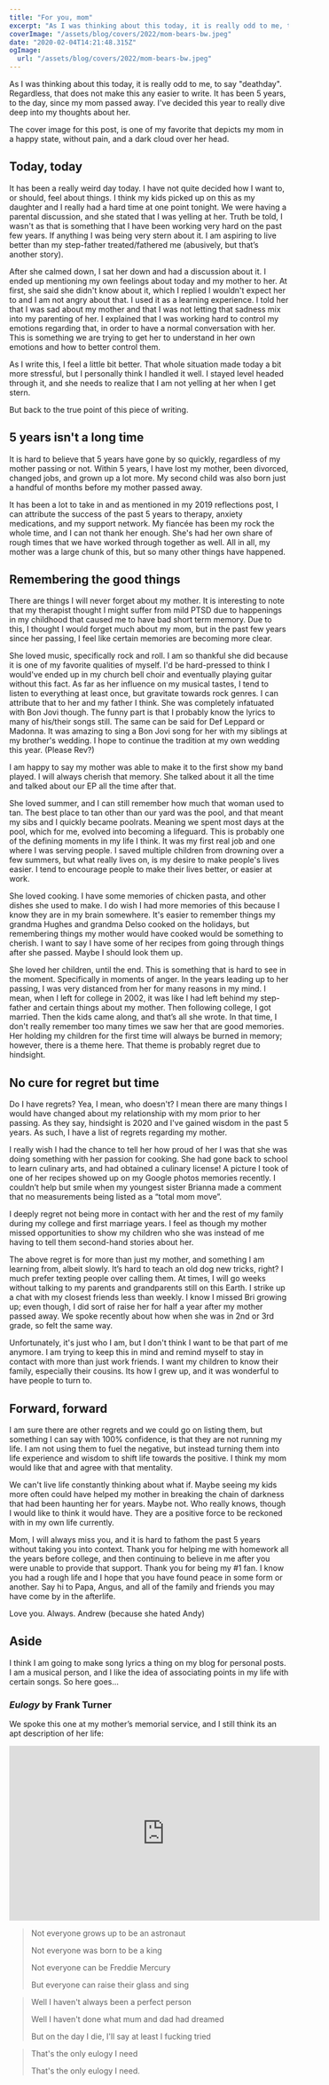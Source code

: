 ```yaml
---
title: "For you, mom"
excerpt: "As I was thinking about this today, it is really odd to me, to say \"deathday\". Regardless, that does not make this any easier to write. It has been 5 years, to the day, since my mom passed away. I've decided this year to really dive deep into my thoughts about her."
coverImage: "/assets/blog/covers/2022/mom-bears-bw.jpeg"
date: "2020-02-04T14:21:48.315Z"
ogImage:
  url: "/assets/blog/covers/2022/mom-bears-bw.jpeg"
---
```


As I was thinking about this today, it is really odd to me, to say "deathday". Regardless, that does not make this any easier to write. It has been 5 years, to the day, since my mom passed away. I've decided this year to really dive deep into my thoughts about her.

The cover image for this post, is one of my favorite that depicts my mom in a happy state, without pain, and a dark cloud over her head.

## Today, today
It has been a really weird day today. I have not quite decided how I want to, or should, feel about things. I think my kids picked up on this as my daughter and I really had a hard time at one point tonight. We were having a parental discussion, and she stated that I was yelling at her. Truth be told, I wasn't as that is something that I have been working very hard on the past few years. If anything I was being very stern about it. I am aspiring to live better than my step-father treated/fathered me (abusively, but that’s another story).

After she calmed down, I sat her down and had a discussion about it. I ended up mentioning my own feelings about today and my mother to her. At first, she said she didn't know about it, which I replied I wouldn't expect her to and I am not angry about that. I used it as a learning experience. I told her that I was sad about my mother and that I was not letting that sadness mix into my parenting of her. I explained that I was working hard to control my emotions regarding that, in order to have a normal conversation with her. This is something we are trying to get her to understand in her own emotions and how to better control them.

As I write this, I feel a little bit better. That whole situation made today a bit more stressful, but I personally think I handled it well. I stayed level headed through it, and she needs to realize that I am not yelling at her when I get stern.

But back to the true point of this piece of writing.

## 5 years isn't a long time
It is hard to believe that 5 years have gone by so quickly, regardless of my mother passing or not. Within 5 years, I have lost my mother, been divorced, changed jobs, and grown up a lot more. My second child was also born just a handful of months before my mother passed away.

It has been a lot to take in and as mentioned in my 2019 reflections post, I can attribute the success of the past 5 years to therapy, anxiety medications, and my support network. My fiancée has been my rock the whole time, and I can not thank her enough. She's had her own share of rough times that we have worked through together as well. All in all, my mother was a large chunk of this, but so many other things have happened.

## Remembering the good things
There are things I will never forget about my mother. It is interesting to note that my therapist thought I might suffer from mild PTSD due to happenings in my childhood that caused me to have bad short term memory. Due to this, I thought I would forget much about my mom, but in the past few years since her passing, I feel like certain memories are becoming more clear.

She loved music, specifically rock and roll. I am so thankful she did because it is one of my favorite qualities of myself. I'd be hard-pressed to think I would've ended up in my church bell choir and eventually playing guitar without this fact. As far as her influence on my musical tastes, I tend to listen to everything at least once, but gravitate towards rock genres. I can attribute that to her and my father I think. She was completely infatuated with Bon Jovi though. The funny part is that I probably know the lyrics to many of his/their songs still. The same can be said for Def Leppard or Madonna. It was amazing to sing a Bon Jovi song for her with my siblings at my brother's wedding. I hope to continue the tradition at my own wedding this year. (Please Rev?)

I am happy to say my mother was able to make it to the first show my band played. I will always cherish that memory. She talked about it all the time and talked about our EP all the time after that.

She loved summer, and I can still remember how much that woman used to tan. The best place to tan other than our yard was the pool, and that meant my sibs and I quickly became poolrats. Meaning we spent most days at the pool, which for me, evolved into becoming a lifeguard. This is probably one of the defining moments in my life I think. It was my first real job and one where I was serving people. I saved multiple children from drowning over a few summers, but what really lives on, is my desire to make people's lives easier. I tend to encourage people to make their lives better, or easier at work.

She loved cooking. I have some memories of chicken pasta, and other dishes she used to make. I do wish I had more memories of this because I know they are in my brain somewhere. It's easier to remember things my grandma Hughes and grandma Delso cooked on the holidays, but remembering things my mother would have cooked would be something to cherish. I want to say I have some of her recipes from going through things after she passed. Maybe I should look them up.

She loved her children, until the end. This is something that is hard to see in the moment. Specifically in moments of anger. In the years leading up to her passing, I was very distanced from her for many reasons in my mind. I mean, when I left for college in 2002, it was like I had left behind my step-father and certain things about my mother. Then following college, I got married. Then the kids came along, and that’s all she wrote. In that time, I don't really remember too many times we saw her that are good memories. Her holding my children for the first time will always be burned in memory; however, there is a theme here. That theme is probably regret due to hindsight.

## No cure for regret but time
Do I have regrets? Yea, I mean, who doesn't? I mean there are many things I would have changed about my relationship with my mom prior to her passing. As they say, hindsight is 2020 and I've gained wisdom in the past 5 years. As such, I have a list of regrets regarding my mother.

I really wish I had the chance to tell her how proud of her I was that she was doing something with her passion for cooking. She had gone back to school to learn culinary arts, and had obtained a culinary license! A picture I took of one of her recipes showed up on my Google photos memories recently. I couldn’t help but smile when my youngest sister Brianna made a comment that no measurements being listed as a “total mom move”.

I deeply regret not being more in contact with her and the rest of my family during my college and first marriage years.  I feel as though my mother missed opportunities to show my children who she was instead of me having to tell them second-hand stories about her. 

The above regret is for more than just my mother, and something I am learning from, albeit slowly. It’s hard to teach an old dog new tricks, right? I much prefer texting people over calling them. At times, I will go weeks without talking to my parents and grandparents still on this Earth. I strike up a chat with my closest friends less than weekly. I know I missed Bri growing up; even though, I did sort of raise her for half a year after my mother passed away. We spoke recently about how when she was in 2nd or 3rd grade, so felt the same way.

Unfortunately, it's just who I am, but I don't think I want to be that part of me anymore. I am trying to keep this in mind and remind myself to stay in contact with more than just work friends. I want my children to know their family, especially their cousins. Its how I grew up, and it was wonderful to have people to turn to.


## Forward, forward
I am sure there are other regrets and we could go on listing them, but something I can say with 100% confidence, is that they are not running my life. I am not using them to fuel the negative, but instead turning them into life experience and wisdom to shift life towards the positive. I think my mom would like that and agree with that mentality.

We can't live life constantly thinking about what if. Maybe seeing my kids more often could have helped my mother in breaking the chain of darkness that had been haunting her for years. Maybe not. Who really knows, though I would like to think it would have. They are a positive force to be reckoned with in my own life currently.

Mom, I will always miss you, and it is hard to fathom the past 5 years without taking you into context. Thank you for helping me with homework all the years before college, and then continuing to believe in me after you were unable to provide that support. Thank you for being my #1 fan. I know you had a rough life and I hope that you have found peace in some form or another. Say hi to Papa, Angus, and all of the family and friends you may have come by in the afterlife.

Love you. Always.
Andrew (because she hated Andy)

## Aside
I think I am going to make song lyrics a thing on my blog for personal posts. I am a musical person, and I like the idea of associating points in my life with certain songs. So here goes…

### *Eulogy* by Frank Turner
We spoke this one at my mother’s memorial service, and I still think its an apt description of her life:

<iframe width="560" height="315" src="https://www.youtube.com/embed/VXJoexZBMcA" title="YouTube video player" frameborder="0" allow="accelerometer; autoplay; clipboard-write; encrypted-media; gyroscope; picture-in-picture" allowfullscreen></iframe>

> Not everyone grows up to be an astronaut
> 
> Not everyone was born to be a king
> 
> Not everyone can be Freddie Mercury
> 
> But everyone can raise their glass and sing


> Well I haven't always been a perfect person
> 
> Well I haven't done what mum and dad had dreamed
> 
> But on the day I die, I'll say at least I fucking tried


> That's the only eulogy I need
> 
> That's the only eulogy I need.
